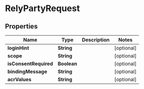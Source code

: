 

# RelyPartyRequest


## Properties

| Name | Type | Description | Notes |
|------------ | ------------- | ------------- | -------------|
|**loginHint** | **String** |  |  [optional] |
|**scope** | **String** |  |  [optional] |
|**isConsentRequired** | **Boolean** |  |  [optional] |
|**bindingMessage** | **String** |  |  [optional] |
|**acrValues** | **String** |  |  [optional] |



